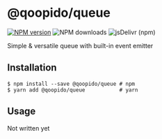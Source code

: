 # @qoopido/queue

[![NPM version](https://img.shields.io/npm/v/@qoopido/queue.svg?label=version&style=flat-square)](https://www.npmjs.com/package/@qoopido/queue)
![NPM downloads](https://img.shields.io/npm/dm/@qoopido/queue.svg?label=npm&style=flat-square)
![jsDelivr (npm)](https://img.shields.io/jsdelivr/npm/hm/@qoopido/queue?label=jsdelivr&style=flat-square)


Simple & versatile queue with built-in event emitter

## Installation

```
$ npm install --save @qoopido/queue # npm
$ yarn add @qoopido/queue           # yarn
```


## Usage
Not written yet
